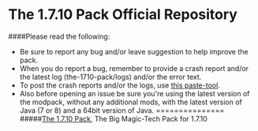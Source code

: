 The 1.7.10 Pack Official Repository
===============
####Please read the following:

- Be sure to report any bug and/or leave suggestion to help improve the pack.
- When you do report a bug, remember to provide a crash report and/or the latest log (the-1710-pack/logs) and/or the error text.
- To post the crash reports and/or the logs, use [this paste-tool](http://paste.ubuntu.com).
- Also before opening an issue be sure you're using the latest version of the modpack, without any additional mods, with the latest version of Java (7 or 8) and a 64bit version of Java.
===============
#####[The 1.7.10 Pack](http://bit.ly/The-1-7-10-Pack), The Big Magic-Tech Pack for 1.7.10

